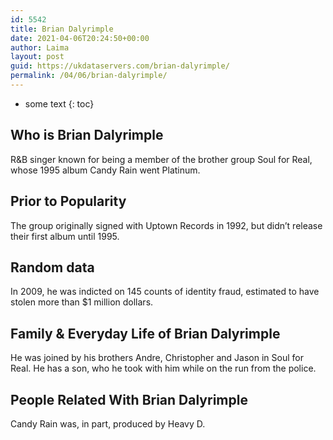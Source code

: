 ```yaml
---
id: 5542
title: Brian Dalyrimple
date: 2021-04-06T20:24:50+00:00
author: Laima
layout: post
guid: https://ukdataservers.com/brian-dalyrimple/
permalink: /04/06/brian-dalyrimple/
---
```


* some text
{: toc}


## Who is Brian Dalyrimple
                  
                  
                  
R&B singer known for being a member of the brother group Soul for Real, whose 1995 album Candy Rain went Platinum.
                  
              
            
              
            
                
                
                
## Prior to Popularity
                  
                  
                  
The group originally signed with Uptown Records in 1992, but didn&#8217;t release their first album until 1995.
                  
              
            
              
            
                
                
                
## Random data
                  
                  
                  
In 2009, he was indicted on 145 counts of identity fraud, estimated to have stolen more than $1 million dollars.
                  
              
            
              
            
                
                
                
## Family & Everyday Life of Brian Dalyrimple
                  
                  
                  
He was joined by his brothers Andre, Christopher and Jason in Soul for Real. He has a son, who he took with him while on the run from the police.
                  
              
            
              
            
                
                
                
## People Related With Brian Dalyrimple
                  
                  
                  
Candy Rain was, in part, produced by Heavy D.
                  
              
            
              
            
                
              
            
              
              
            
            
              
            
          
          
          